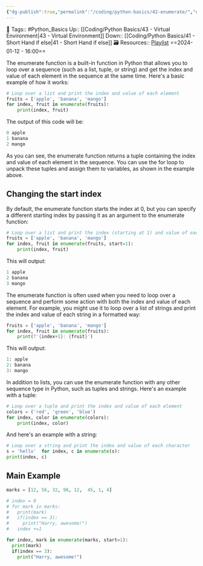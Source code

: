 ```yaml
---
{"dg-publish":true,"permalink":"/coding/python-basics/42-enumerate/","dgPassFrontmatter":true,"noteIcon":"3","created":"2024-01-12T16:00:15.896+05:30","updated":"2024-01-13T11:39:43.405+05:30"}
---
```


🧶 Tags:: #Python_Basics 
Up:: [[Coding/Python Basics/43 - Virtual Environment\|43 - Virtual Environment]]
Down:: [[Coding/Python Basics/41 - Short Hand if else\|41 - Short Hand if else]]
🗃 Resources:: [Playlist](https://www.youtube.com/playlist?list=PLu0W_9lII9agwh1XjRt242xIpHhPT2llg)
==2024-01-12 - 16:00==

The enumerate function is a built-in function in Python that allows you to loop over a sequence (such as a list, tuple, or string) and get the index and value of each element in the sequence at the same time. Here's a basic example of how it works:
```python
# Loop over a list and print the index and value of each element
fruits = ['apple', 'banana', 'mango']
for index, fruit in enumerate(fruits):
	print(index, fruit)
```

The output of this code will be:
```python
0 apple
1 banana
2 mango
```

As you can see, the enumerate function returns a tuple containing the index and value of each element in the sequence. You can use the for loop to unpack these tuples and assign them to variables, as shown in the example above.

## Changing the start index
By default, the enumerate function starts the index at 0, but you can specify a different starting index by passing it as an argument to the enumerate function:
```python
# Loop over a list and print the index (starting at 1) and value of each element
fruits = ['apple', 'banana', 'mango']
for index, fruit in enumerate(fruits, start=1):
	print(index, fruit)
```

This will output:
```python
1 apple
2 banana
3 mango
```

The enumerate function is often used when you need to loop over a sequence and perform some action with both the index and value of each element. For example, you might use it to loop over a list of strings and print the index and value of each string in a formatted way:
```python
fruits = ['apple', 'banana', 'mango']
for index, fruit in enumerate(fruits):
	print(f'{index+1}: {fruit}')
```

This will output:
```python
1: apple
2: banana
3: mango
```

In addition to lists, you can use the enumerate function with any other sequence type in Python, such as tuples and strings. Here's an example with a tuple:
```python
# Loop over a tuple and print the index and value of each element
colors = ('red', 'green', 'blue')
for index, color in enumerate(colors):
	print(index, color)
```

And here's an example with a string:
```python
# Loop over a string and print the index and value of each character
s = 'hello'  for index, c in enumerate(s):
print(index, c)
```

## Main Example
```python
marks = [12, 56, 32, 98, 12,  45, 1, 4]

# index = 0
# for mark in marks:
#   print(mark)
#   if(index == 3):
#     print("Harry, awesome!")
#   index +=1

for index, mark in enumerate(marks, start=1):
  print(mark)
  if(index == 3):
    print("Harry, awesome!")
```